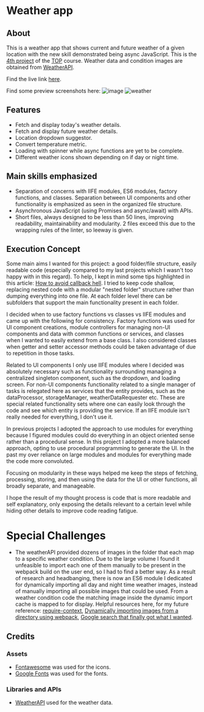 # Weather app

## About

This is a weather app that shows current and future weather of a given location with the new skill demonstrated being async JavaScript. This is the [4th project](https://www.theodinproject.com/lessons/node-path-javascript-weather-app#project-solution) of the [TOP](https://www.theodinproject.com/) course. Weather data and condition images are obtained from [WeatherAPI](https://www.weatherapi.com/).

Find the live link [here](https://kaglet.github.io/weather_app/).

Find some preview screenshots here: 
![image](https://github.com/kaglet/weather_app/assets/96872447/a96392fe-f55a-4384-b952-b945a3abdf3f)
![weather](https://github.com/kaglet/weather_app/assets/96872447/13d08bc5-7fd5-45fe-b994-c68f9d6c3711)

## Features

- Fetch and display today's weather details.
- Fetch and display future weather details.
- Location dropdown suggestor.
- Convert temperature metric.
- Loading with spinner while async functions are yet to be complete.
- Different weather icons shown depending on if day or night time. 

## Main skills emphasized

- Separation of concerns with IIFE modules, ES6 modules, factory functions, and classes. Separation between UI components and other functionality is emphasized as seen in the organized file structure.
- Asynchronous JavaScript (using Promises and async/await) with APIs.
- Short files, always designed to be less than 50 lines, improving readability, maintainability and modularity. 2 files exceed this due to the wrapping rules of the linter, so leeway is given.

## Execution Concept

Some main aims I wanted for this project: a good folder/file structure, easily readable code (especially compared to my last projects which I wasn't too happy with in this regard). To help, I kept in mind some tips highlighted in this article: [How to avoid callback hell](http://callbackhell.com/). I tried to keep code shallow, replacing nested code with a modular "nested folder" structure rather than dumping everything into one file. At each folder level there can be subfolders that support the main functionality present in each folder. 

I decided when to use factory functions vs classes vs IIFE modules and came up with the following for consistency. Factory functions was used for UI component creations, module controllers for managing non-UI components and data with common functions or services, and classes when I wanted to easily extend from a base class. I also considered classes when getter and setter accessor methods could be taken advantage of due to repetition in those tasks.

Related to UI components I only use IIFE modules where I decided was absolutely necessary such as functionality surrounding managing a centralized singleton component, such as the dropdown, and loading screen. For non-UI components functionality related to a single manager of tasks is relegated here as services that the entity provides, such as the dataProcessor, storageManager, weatherDataRequester etc. These are special related functionality sets where one can easily look through the code and see which entity is providing the service. If an IIFE module isn't really needed for everything, I don't use it.

In previous projects I adopted the approach to use modules for everything because I figured modules could do everything in an object oriented sense rather than a procedural sense. In this project I adopted a more balanced approach, opting to use procedural programming to generate the UI. In the past my over reliance on large modules and modules for everything made the code more convoluted.

Focusing on modularity in these ways helped me keep the steps of fetching, processing, storing, and then using the data for the UI or other functions, all broadly separate, and manageable. 

I hope the result of my thought process is code that is more readable and self explanatory, only exposing the details relevant to a certain level while hiding other details to improve code reading fatigue.

# Special Challenges 

- The weatherAPI provided dozens of images in the folder that each map to a specific weather condition. Due to the large volume I found it unfeasible to import each one of them manually to be present in the webpack build on the user end, so I had to find a better way. As a result of research and headbanging, there is now an ES6 module I dedicated for dynamically importing all day and night time weather images, instead of manually importing all possible images that could be used. From a weather condition code the matching image inside the dynamic import cache is mapped to for display. Helpful resources here, for my future reference: [require-context](https://webpack.js.org/guides/dependency-management/#require-context), [Dynamically importing images from a directory using webpack](https://stackoverflow.com/questions/42118296/dynamically-import-images-from-a-directory-using-webpack), [Google search that finally got what I wanted](https://www.google.com/search?q=how+to+import+an+entire+folder+of+pictures+webpack&oq=how+to+import+an+entire+folder+of+pictures+webpack&gs_lcrp=EgZjaHJvbWUyBggAEEUYOTIICAEQABgWGB4yDQgCEAAYhgMYgAQYigUyDQgDEAAYhgMYgAQYigUyDQgEEAAYhgMYgAQYigUyDQgFEAAYhgMYgAQYigUyDQgGEAAYhgMYgAQYigUyCggHEAAYgAQYogQyCggIEAAYgAQYogQyCggJEAAYgAQYogTSAQg3MDQ2ajBqN6gCALACAA&sourceid=chrome&ie=UTF-8).

## Credits

### Assets

- [Fontawesome](https://fontawesome.com/) was used for the icons.
- [Google Fonts](https://fonts.google.com/) was used for the fonts.

### Libraries and APIs 
- [WeatherAPI](https://www.weatherapi.com/) used for the weather data. 
